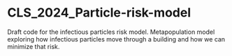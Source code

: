 # CLS_2024_Particle-risk-model
Draft code for the infectious particles risk model. Metapopulation model exploring how infectious particles move through a building and how we can minimize that risk.
